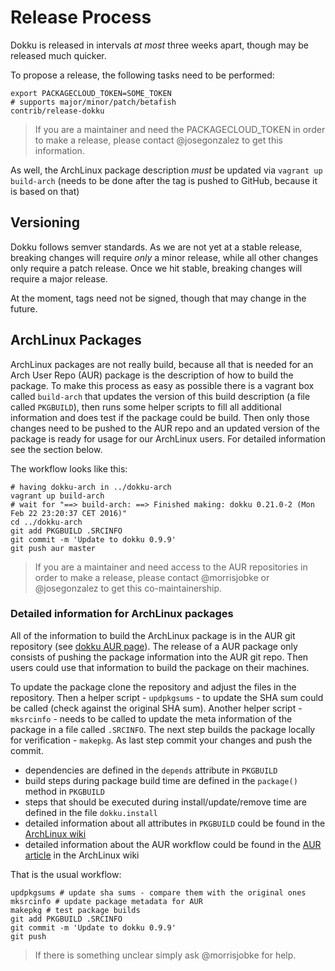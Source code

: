 # Release Process

Dokku is released in intervals *at most* three weeks apart, though may be released much quicker.

To propose a release, the following tasks need to be performed:

```shell
export PACKAGECLOUD_TOKEN=SOME_TOKEN
# supports major/minor/patch/betafish
contrib/release-dokku
```

> If you are a maintainer and need the PACKAGECLOUD_TOKEN in order to make a release, please contact @josegonzalez to get this information.

As well, the ArchLinux package description *must* be updated via `vagrant up build-arch` (needs to be done after the tag is pushed to GitHub, because it is based on that)

## Versioning

Dokku follows semver standards. As we are not yet at a stable release, breaking changes will require *only* a minor release, while all other changes only require a patch release. Once we hit stable, breaking changes will require a major release.

At the moment, tags need not be signed, though that may change in the future.

## ArchLinux Packages

ArchLinux packages are not really build, because all that is needed for an Arch User Repo (AUR) package is the description of how to build the package. To make this process as easy as possible there is a vagrant box called `build-arch` that updates the version of this build description (a file called `PKGBUILD`), then runs some helper scripts to fill all additional information and does test if the package could be build. Then only those changes need to be pushed to the AUR repo and an updated version of the package is ready for usage for our ArchLinux users. For detailed information see the section below.

The workflow looks like this:

```shell
# having dokku-arch in ../dokku-arch
vagrant up build-arch
# wait for "==> build-arch: ==> Finished making: dokku 0.21.0-2 (Mon Feb 22 23:20:37 CET 2016)"
cd ../dokku-arch
git add PKGBUILD .SRCINFO
git commit -m 'Update to dokku 0.9.9'
git push aur master
```

> If you are a maintainer and need access to the AUR repositories in order to make a release, please contact @morrisjobke or @josegonzalez to get this co-maintainership.

### Detailed information for ArchLinux packages

All of the information to build the ArchLinux package is in the AUR git repository (see [dokku AUR page](https://aur.archlinux.org/packages/dokku/)). The release of a AUR package only consists of pushing the package information into the AUR git repo. Then users could use that information to build the package on their machines.

To update the package clone the repository and adjust the files in the repository. Then a helper script - `updpkgsums` - to update the SHA sum could  be called (check against the original SHA sum). Another helper script - `mksrcinfo` - needs to be called to update the meta information of the package in a file called `.SRCINFO`. The next step builds the package locally for verification - `makepkg`. As last step commit your changes and push the commit.

* dependencies are defined in the `depends` attribute in `PKGBUILD`
* build steps during package build time are defined in the `package()` method in `PKGBUILD`
* steps that should be executed during install/update/remove time are defined in the file `dokku.install`
* detailed information about all attributes in `PKGBUILD` could be found in the [ArchLinux wiki](https://wiki.archlinux.org/index.php/PKGBUILD)
* detailed information about the AUR workflow could be found in the [AUR article](https://wiki.archlinux.org/index.php/Arch_User_Repository) in the ArchLinux wiki

That is the usual workflow:

```shell
updpkgsums # update sha sums - compare them with the original ones
mksrcinfo # update package metadata for AUR
makepkg # test package builds
git add PKGBUILD .SRCINFO
git commit -m 'Update to dokku 0.9.9'
git push
```

> If there is something unclear simply ask @morrisjobke for help.
